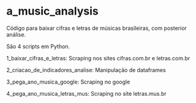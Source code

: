 # a_music_analysis
Código para baixar cifras e letras de músicas brasileiras, com posterior análise.

São 4 scripts em Python.

1_baixar_cifras_e_letras: Scraping nos sites cifras.com.br e letras.com.br

2_criacao_de_indicadores_analise: Manipulação de dataframes

3_pega_ano_musica_google: Scraping no google

4_pega_ano_musica_letras_mus: Scraping no site letras.mus.br

